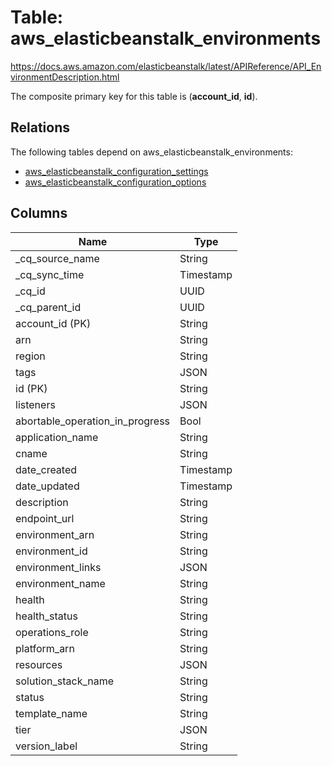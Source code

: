 # Table: aws_elasticbeanstalk_environments

https://docs.aws.amazon.com/elasticbeanstalk/latest/APIReference/API_EnvironmentDescription.html

The composite primary key for this table is (**account_id**, **id**).

## Relations

The following tables depend on aws_elasticbeanstalk_environments:
  - [aws_elasticbeanstalk_configuration_settings](aws_elasticbeanstalk_configuration_settings.md)
  - [aws_elasticbeanstalk_configuration_options](aws_elasticbeanstalk_configuration_options.md)

## Columns

| Name          | Type          |
| ------------- | ------------- |
|_cq_source_name|String|
|_cq_sync_time|Timestamp|
|_cq_id|UUID|
|_cq_parent_id|UUID|
|account_id (PK)|String|
|arn|String|
|region|String|
|tags|JSON|
|id (PK)|String|
|listeners|JSON|
|abortable_operation_in_progress|Bool|
|application_name|String|
|cname|String|
|date_created|Timestamp|
|date_updated|Timestamp|
|description|String|
|endpoint_url|String|
|environment_arn|String|
|environment_id|String|
|environment_links|JSON|
|environment_name|String|
|health|String|
|health_status|String|
|operations_role|String|
|platform_arn|String|
|resources|JSON|
|solution_stack_name|String|
|status|String|
|template_name|String|
|tier|JSON|
|version_label|String|